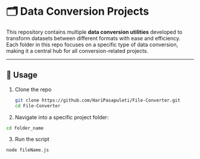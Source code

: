 # 🗂️ Data Conversion Projects

This repository contains multiple **data conversion utilities** developed to transform datasets between different formats with ease and efficiency.  
Each folder in this repo focuses on a specific type of data conversion, making it a central hub for all conversion-related projects.

---
## 🧠 Usage
1. Clone the repo  
   ```bash
   git clone https://github.com/HariPasapuleti/File-Converter.git
   cd File-Converter
   ```
2. Navigate into a specific project folder:
  ```bash
  cd folder_name
  ```
3. Run the script
  ```bash
  node fileName.js
  ```
